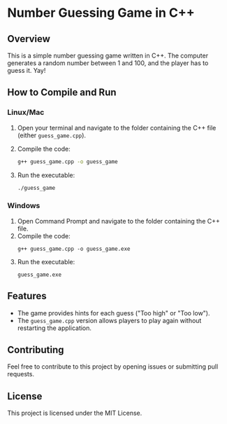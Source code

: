 # Number Guessing Game in C++

## Overview

This is a simple number guessing game written in C++. The computer generates a random number between 1 and 100, and the player has to guess it. Yay!

## How to Compile and Run

### Linux/Mac

1. Open your terminal and navigate to the folder containing the C++ file (either `guess_game.cpp`).
2. Compile the code:

   ```bash
   g++ guess_game.cpp -o guess_game
   ```

3. Run the executable:

   ```bash
   ./guess_game

   ```

### Windows

1. Open Command Prompt and navigate to the folder containing the C++ file.
2. Compile the code:
   ```
   g++ guess_game.cpp -o guess_game.exe
   ```
3. Run the executable:
   ```
   guess_game.exe
   ```

## Features

- The game provides hints for each guess ("Too high" or "Too low").
- The `guess_game.cpp` version allows players to play again without restarting the application.

## Contributing

Feel free to contribute to this project by opening issues or submitting pull requests.

## License

This project is licensed under the MIT License.
